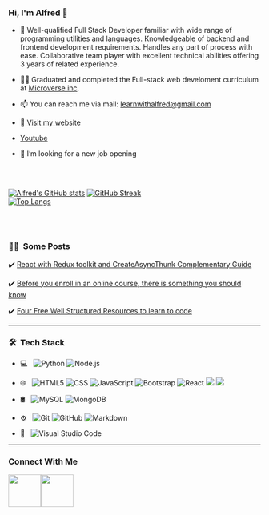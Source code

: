 ### Hi, I'm Alfred 👋


<!-- [![Typing SVG](https://readme-typing-svg.herokuapp.com?size=40&duration=4000&center=true&vCenter=true&width=1200&height=100&lines=Full+stack+JavaScript%2C+React.js%2C+Node++developer;Seeking+job+opportunities)](https://git.io/typing-svg) -->

<!-- <p align="center">
  <img src="Alfred-boateng-img.png" width="100%" title="Intro Card" alt="Intro Card">
</p>
 -->
 
- 👀 Well-qualified Full Stack Developer familiar with wide range of programming utilities and languages. Knowledgeable of backend and frontend development requirements. Handles any part of process with ease. Collaborative team player with excellent technical abilities offering 3 years of related experience.

- 👨‍🎓 Graduated and completed the Full-stack web develoment curriculum at [Microverse inc](https://www.microverse.org/).

- 📫 You can reach me via mail: learnwithalfred@gmail.com
- 🚀 [Visit my website](https://alfredboateng.netlify.app/)
- [Youtube](https://www.youtube.com/@learnwithalfred)
- 💬 I’m looking for a new job opening
<br />
<br />

 <a href="https://github.com/learnwithalfred">
<!--   <img height="180em" src="https://github-readme-stats.vercel.app/api?username=learnwithalfred&theme=buefy&show_icons=true" />
  <img height="180em" src="https://github-readme-stats.vercel.app/api/top-langs/?username=learnwithalfred&theme=buefy&layout=compact" /> -->
  
  [![Alfred's GitHub stats](https://github-readme-stats.vercel.app/api?username=learnwithalfred&count_private=true&show_icons=true&theme=buefy)](https://github.com/learnwithalfred)
[![GitHub Streak](https://github-readme-streak-stats.herokuapp.com/?user=learnwithalfred&theme=buefy)](https://github.com/learnwithalfred)<br>
[![Top Langs](https://github-readme-stats.vercel.app/api/top-langs/?username=learnwithalfred&show_icons=true&theme=buefy&layout=compact)](https://github.com/learnwithalfred)
</a>

<br />
<br />




<h3> 🧗‍♂️ &nbsp;Some Posts</h3>

✔️ [React with Redux toolkit and CreateAsyncThunk Complementary Guide
](https://medium.com/@learnwithalfred/react-with-redux-toolkit-and-createasyncthunk-complementary-guide-c3a3bb2a1113)

✔️ [Before you enroll in an online course, there is something you should know
](https://medium.com/@learnwithalfred/before-you-enroll-in-an-online-course-there-is-something-you-should-know-a2b0849b5ce9)

✔️ [Four Free Well Structured Resources to learn to code
](https://medium.com/@learnwithalfred/four-free-well-structured-resources-to-learn-how-to-code-c0d5f3d29858)


---

<h3> 🛠 &nbsp;Tech Stack</h3>

- 💻 &nbsp;
  ![Python](https://img.shields.io/badge/-Python-333333?style=flat&logo=python)
  ![Node.js](https://img.shields.io/badge/-Node.js-333333?style=flat&logo=node.js)
- 🌐 &nbsp;
  ![HTML5](https://img.shields.io/badge/-HTML5-333333?style=flat&logo=HTML5)
  ![CSS](https://img.shields.io/badge/-CSS-333333?style=flat&logo=CSS3&logoColor=1572B6)
  ![JavaScript](https://img.shields.io/badge/-JavaScript-333333?style=flat&logo=javascript)
  ![Bootstrap](https://img.shields.io/badge/-Bootstrap-333333?style=flat&logo=bootstrap&logoColor=563D7C)
  ![React](https://img.shields.io/badge/-React-333333?style=flat&logo=react)
  ![](https://img.shields.io/badge/-Bootstrap-563D7C?style=flat&logo=bootstrap&logoColor=white)
  ![](https://img.shields.io/badge/-Sass-cc6699?style=flat&logo=sass&logoColor=ffffff)

- 🛢 &nbsp;
  ![MySQL](https://img.shields.io/badge/-MySQL-333333?style=flat&logo=mysql)
  ![MongoDB](https://img.shields.io/badge/-MongoDB-333333?style=flat&logo=mongodb)
- ⚙️ &nbsp;
  ![Git](https://img.shields.io/badge/-Git-333333?style=flat&logo=git)
  ![GitHub](https://img.shields.io/badge/-GitHub-333333?style=flat&logo=github)
  ![Markdown](https://img.shields.io/badge/-Markdown-333333?style=flat&logo=markdown)
- 🔧 &nbsp;
  ![Visual Studio Code](https://img.shields.io/badge/-Visual%20Studio%20Code-333333?style=flat&logo=visual-studio-code&logoColor=007ACC)

---

### Connect With Me
<a href="https://twitter.com/kb_alfred"><img width="65px" src="https://img.icons8.com/doodle/2x/twitter--v1.png"><a href="https://linkedin.com/in/learnwithalfred"><img width="65px" src="https://img.icons8.com/doodle/2x/linkedin--v2.png">


